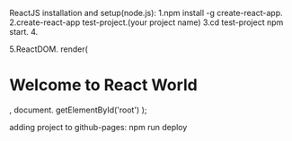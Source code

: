 ReactJS installation and setup(node.js):
1.npm install -g create-react-app.
2.create-react-app test-project.(your project name)
3.cd test-project npm start. 4.<div id="root"></div>
5.ReactDOM. render( <h1>Welcome to React World</h1>, document. getElementById('root') );

adding project to github-pages:
npm run deploy
